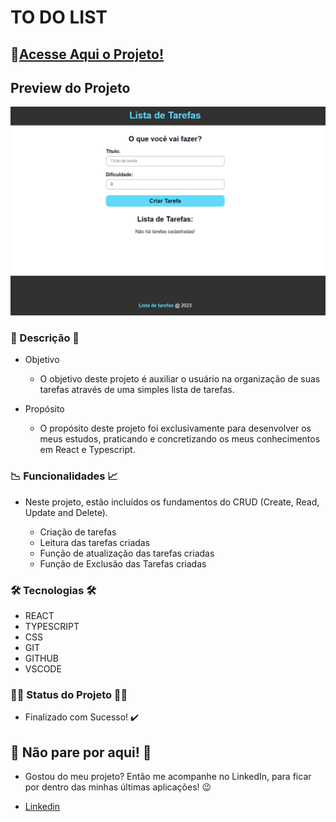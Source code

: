 # TO DO LIST

## 🔗[Acesse Aqui o Projeto!](https://thasyo.github.io/to-do-list/)

## Preview do Projeto

![preview](./public/to-do-list.gif)

### 📃 Descrição 📃

- Objetivo

    - O objetivo deste projeto é auxiliar o usuário na organização de suas tarefas através de uma simples lista de tarefas.

- Propósito

    - O propósito deste projeto foi exclusivamente para desenvolver os meus estudos, praticando e concretizando os meus conhecimentos em React e Typescript.

### 📉 Funcionalidades 📈

- Neste projeto, estão incluídos os fundamentos do CRUD (Create, Read, Update and Delete).

    - Criação de tarefas
    - Leitura das tarefas criadas
    - Função de atualização das tarefas criadas
    - Função de Exclusão das Tarefas criadas

### 🛠️ Tecnologias 🛠️

- REACT
- TYPESCRIPT
- CSS
- GIT
- GITHUB
- VSCODE

### 👨‍💻 Status do Projeto 👨‍💻

- Finalizado com Sucesso! ✔️

## 🛑 Não pare por aqui! 🛑

- Gostou do meu projeto? Então me acompanhe no LinkedIn, para ficar por dentro das minhas últimas aplicações! 😉

- [Linkedin](https://www.linkedin.com/in/thasyo-peres-63aa27235/)